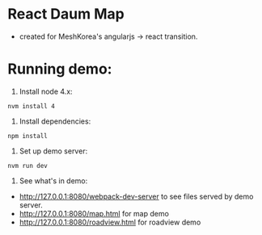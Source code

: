 # React Daum Map
 - created for MeshKorea's angularjs -> react transition.

# Running demo:
 1. Install node 4.x:
 ```
 nvm install 4
 ```

 1. Install dependencies:
 ```
 npm install
 ```

 1. Set up demo server:
 ```
 nvm run dev
 ```

 1. See what's in demo:
  - http://127.0.0.1:8080/webpack-dev-server to see files served by demo server.
  - http://127.0.0.1:8080/map.html for map demo
  - http://127.0.0.1:8080/roadview.html for roadview demo
